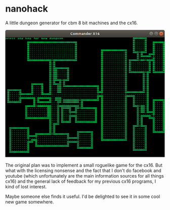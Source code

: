 # nanohack

A little dungeon generator for cbm 8 bit machines and the cx16.


![Screen1](screenshots/screenshot1.png)

The original plan was to implement a small roguelike game for the cx16. But what with the licensing nonsense and the fact that I don't do facebook and youtube (which unfortunately are the main information sources for all things cx16) and the general lack of feedback for my previous cx16 programs, I kind of lost interest.

Maybe someone else finds it useful. I'd be delighted to see it in some cool new game somewhere.



